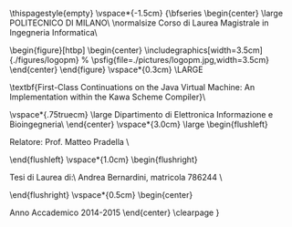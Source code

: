\thispagestyle{empty}
\vspace*{-1.5cm} {\bfseries
\begin{center}
  \large
  POLITECNICO DI MILANO\\
  \normalsize
  Corso di Laurea Magistrale in Ingegneria Informatica\\

  \begin{figure}[htbp]
    \begin{center}
      \includegraphics[width=3.5cm]{./figures/logopm}
%	\psfig{file=./pictures/logopm.jpg,width=3.5cm}
    \end{center}
  \end{figure}
  \vspace*{0.3cm} \LARGE



  \textbf{First-Class Continuations on the Java Virtual Machine: An Implementation within the Kawa Scheme Compiler}\\



  \vspace*{.75truecm} \large
  Dipartimento di Elettronica Informazione e Bioingegneria\\
\end{center}
\vspace*{3.0cm} \large
\begin{flushleft}


  Relatore: Prof. Matteo Pradella \\


\end{flushleft}
\vspace*{1.0cm}
\begin{flushright}


  Tesi di Laurea di:\\ Andrea Bernardini, matricola 786244 \\


\end{flushright}
\vspace*{0.5cm}
\begin{center}



  Anno Accademico 2014-2015
\end{center} \clearpage
}
